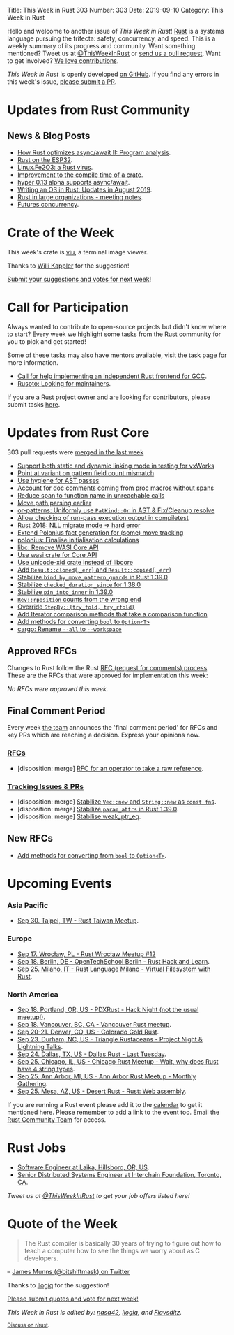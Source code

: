 Title: This Week in Rust 303
Number: 303
Date: 2019-09-10
Category: This Week in Rust

Hello and welcome to another issue of *This Week in Rust*!
[Rust](http://rust-lang.org) is a systems language pursuing the trifecta: safety, concurrency, and speed.
This is a weekly summary of its progress and community.
Want something mentioned? Tweet us at [@ThisWeekInRust](https://twitter.com/ThisWeekInRust) or [send us a pull request](https://github.com/cmr/this-week-in-rust).
Want to get involved? [We love contributions](https://github.com/rust-lang/rust/blob/master/CONTRIBUTING.md).

*This Week in Rust* is openly developed [on GitHub](https://github.com/cmr/this-week-in-rust).
If you find any errors in this week's issue, [please submit a PR](https://github.com/cmr/this-week-in-rust/pulls).

# Updates from Rust Community

## News & Blog Posts

* [How Rust optimizes async/await II: Program analysis](https://tmandry.gitlab.io/blog/posts/optimizing-await-2/).
* [Rust on the ESP32](https://mabez.dev/blog/posts/esp32-rust/).
* [Linux.Fe2O3: a Rust virus](https://www.guitmz.com/linux-fe2o3-rust-virus/).
* [Improvement to the compile time of a crate](http://antoyo.ml/compilation-time-dependencies).
* [hyper 0.13 alpha supports async/await](https://seanmonstar.com/post/187493499882/hyper-alpha-supports-asyncawait).
* [Writing an OS in Rust: Updates in August 2019](https://os.phil-opp.com/status-update/2019-09-09/).
* [Rust in large organizations - meeting notes](https://users.rust-lang.org/t/rust-in-large-organizations-meeting/32059).
* [Futures concurrency](https://blog.yoshuawuyts.com/futures-concurrency/).

# Crate of the Week

This week's crate is [viu](https://github.com/atanunq/viu), a terminal image viewer.

Thanks to [Willi Kappler](https://users.rust-lang.org/t/crate-of-the-week/2704/617) for the suggestion!

[Submit your suggestions and votes for next week][submit_crate]!

[submit_crate]: https://users.rust-lang.org/t/crate-of-the-week/2704

# Call for Participation

Always wanted to contribute to open-source projects but didn't know where to start?
Every week we highlight some tasks from the Rust community for you to pick and get started!

Some of these tasks may also have mentors available, visit the task page for more information.

* [Call for help implementing an independent Rust frontend for GCC](https://users.rust-lang.org/t/call-for-help-implementing-an-independent-rust-frontend-for-gcc/32163).
* [Rusoto: Looking for maintainers](https://github.com/rusoto/rusoto/issues/1496).

If you are a Rust project owner and are looking for contributors, please submit tasks [here][guidelines].

[guidelines]: https://users.rust-lang.org/t/twir-call-for-participation/4821

# Updates from Rust Core

303 pull requests were [merged in the last week][merged]

[merged]: https://github.com/search?q=is%3Apr+org%3Arust-lang+is%3Amerged+merged%3A2019-09-02..2019-09-09

* [Support both static and dynamic linking mode in testing for vxWorks](https://github.com/rust-lang/rust/pull/63789)
* [Point at variant on pattern field count mismatch](https://github.com/rust-lang/rust/pull/64161)
* [Use hygiene for AST passes](https://github.com/rust-lang/rust/pull/63919)
* [Account for doc comments coming from proc macros without spans](https://github.com/rust-lang/rust/pull/63930)
* [Reduce span to function name in unreachable calls](https://github.com/rust-lang/rust/pull/64229)
* [Move path parsing earlier](https://github.com/rust-lang/rust/pull/64120)
* [or-patterns: Uniformly use `PatKind::Or` in AST & Fix/Cleanup resolve](https://github.com/rust-lang/rust/pull/64111)
* [Allow checking of run-pass execution output in compiletest](https://github.com/rust-lang/rust/pull/63825)
* [Rust 2018: NLL migrate mode => hard error](https://github.com/rust-lang/rust/pull/63565)
* [Extend Polonius fact generation for (some) move tracking](https://github.com/rust-lang/rust/pull/62800)
* [polonius: Finalise initialisation calculations](https://github.com/rust-lang/polonius/pull/110)
* [libc: Remove WASI Core API](https://github.com/rust-lang/libc/pull/1461)
* [Use wasi crate for Core API](https://github.com/rust-lang/rust/pull/63676)
* [Use unicode-xid crate instead of libcore](https://github.com/rust-lang/rust/pull/62848)
* [Add `Result::cloned`{,`_err`} and `Result::copied`{,`_err`}](https://github.com/rust-lang/rust/pull/63166)
* [Stabilize `bind_by_move_pattern_guards` in Rust 1.39.0](https://github.com/rust-lang/rust/pull/63118)
* [Stabilize `checked_duration_since` for 1.38.0](https://github.com/rust-lang/rust/pull/62860)
* [Stabilize `pin_into_inner` in 1.39.0](https://github.com/rust-lang/rust/pull/63985)
* [`Rev::rposition` counts from the wrong end](https://github.com/rust-lang/rust/pull/63549)
* [Override `StepBy::{try_fold, try_rfold}`](https://github.com/rust-lang/rust/pull/64121)
* [Add Iterator comparison methods that take a comparison function](https://github.com/rust-lang/rust/pull/62205)
* [Add methods for converting `bool` to `Option<T>`](https://github.com/rust-lang/rust/pull/64255)
* [cargo: Rename `--all` to `--workspace`](https://github.com/rust-lang/cargo/pull/7241)

## Approved RFCs

Changes to Rust follow the Rust [RFC (request for comments)
process](https://github.com/rust-lang/rfcs#rust-rfcs). These
are the RFCs that were approved for implementation this week:

*No RFCs were approved this week.*

## Final Comment Period

Every week [the team](https://www.rust-lang.org/team.html) announces the
'final comment period' for RFCs and key PRs which are reaching a
decision. Express your opinions now.

### [RFCs](https://github.com/rust-lang/rfcs/labels/final-comment-period)

* [disposition: merge] [RFC for an operator to take a raw reference](https://github.com/rust-lang/rfcs/pull/2582).

### [Tracking Issues & PRs](https://github.com/rust-lang/rust/labels/final-comment-period)

* [disposition: merge] [Stabilize `Vec::new` and `String::new` as `const fn`s](https://github.com/rust-lang/rust/pull/64028).
* [disposition: merge] [Stabilize `param_attrs` in Rust 1.39.0](https://github.com/rust-lang/rust/pull/64010).
* [disposition: merge] [Stabilise weak_ptr_eq](https://github.com/rust-lang/rust/pull/61797).

## New RFCs

* [Add methods for converting from `bool` to `Option<T>`](https://github.com/rust-lang/rfcs/pull/2757).

# Upcoming Events

### Asia Pacific

* [Sep 30. Taipei, TW - Rust Taiwan Meetup](https://www.facebook.com/events/2110177005945081/).

### Europe

* [Sep 17. Wrocław, PL - Rust Wrocław Meetup #12](https://www.meetup.com/Rust-Wroclaw/events/264586907/)
* [Sep 18. Berlin, DE - OpenTechSchool Berlin - Rust Hack and Learn](https://www.meetup.com/opentechschool-berlin/events/nxdpgryzmbxb/).
* [Sep 25. Milano, IT - Rust Language Milano - Virtual Filesystem with Rust](https://www.meetup.com/rust-language-milano/events/264311325).

### North America

* [Sep 18. Portland, OR, US - PDXRust - Hack Night (not the usual meetup!)](https://www.meetup.com/PDXRust/events/264332355/).
* [Sep 18. Vancouver, BC, CA - Vancouver Rust meetup](https://www.meetup.com/Vancouver-Rust/events/rwcpfryzmbxb/).
* [Sep 20-21. Denver, CO, US - Colorado Gold Rust](https://www.cogoldrust.com/).
* [Sep 23. Durham, NC, US - Triangle Rustaceans - Project Night & Lightning Talks](https://www.meetup.com/triangle-rustaceans/events/mfglwpyzmbfc/).
* [Sep 24. Dallas, TX, US - Dallas Rust - Last Tuesday](https://www.meetup.com/Dallas-Rust/events/zfgwzmyzmbgc/).
* [Sep 25. Chicago, IL, US - Chicago Rust Meetup - Wait, why does Rust have 4 string types](https://www.meetup.com/Chicago-Rust-Meetup/events/264559606).
* [Sep 25. Ann Arbor, MI, US - Ann Arbor Rust Meetup - Monthly Gathering](https://www.meetup.com/Ann-Arbor-Rust-Meetup/events/zdfscryzmbhc/).
* [Sep 25. Mesa, AZ, US - Desert Rust - Rust: Web assembly](https://www.meetup.com/Desert-Rustaceans/events/wmmphryzmbhc/).

If you are running a Rust event please add it to the [calendar] to get
it mentioned here. Please remember to add a link to the event too.
Email the [Rust Community Team][community] for access.

[calendar]: https://www.google.com/calendar/embed?src=apd9vmbc22egenmtu5l6c5jbfc%40group.calendar.google.com
[community]: mailto:community-team@rust-lang.org

# Rust Jobs

* [Software Engineer at Laika, Hillsboro, OR, US](https://www.laika.com/careers/job-listing?jobid=1847970).
* [Senior Distributed Systems Engineer at Interchain Foundation, Toronto, CA](https://www.linkedin.com/jobs/cap/view/1464883134/).

*Tweet us at [@ThisWeekInRust](https://twitter.com/ThisWeekInRust) to get your job offers listed here!*

# Quote of the Week

> The Rust compiler is basically 30 years of trying to figure out how to teach a computer how to see the things we worry about as C developers.

– [James Munns (@bitshiftmask) on Twitter](https://mobile.twitter.com/bitshiftmask/status/1170043794387083268)

Thanks to [llogiq](https://users.rust-lang.org/t/twir-quote-of-the-week/328/699) for the suggestion!

[Please submit quotes and vote for next week!](https://users.rust-lang.org/t/twir-quote-of-the-week/328)

*This Week in Rust is edited by: [nasa42](https://github.com/nasa42), [llogiq](https://github.com/llogiq), and [Flavsditz](https://github.com/Flavsditz).*

<small>[Discuss on r/rust]().</small>
